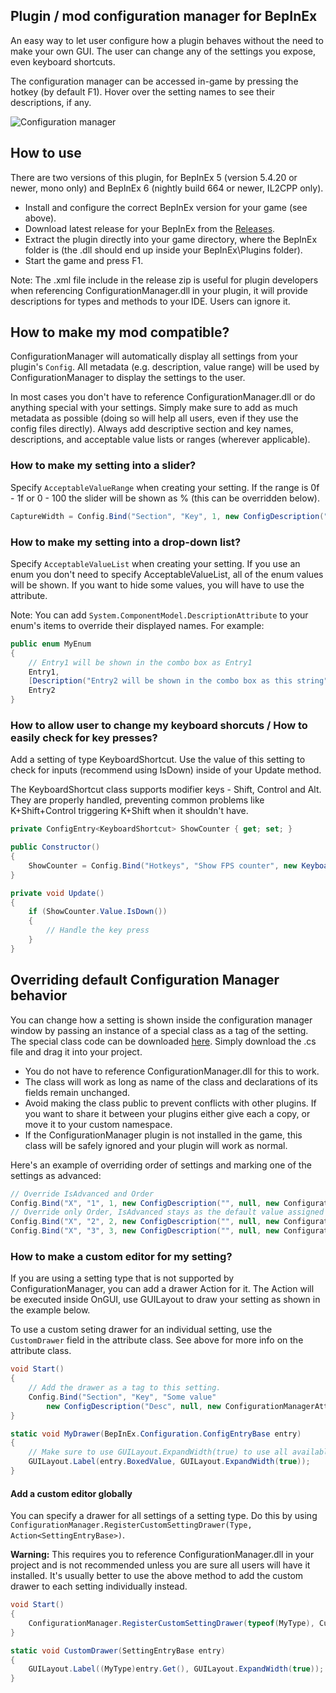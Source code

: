 ## Plugin / mod configuration manager for BepInEx
An easy way to let user configure how a plugin behaves without the need to make your own GUI. The user can change any of the settings you expose, even keyboard shortcuts.

The configuration manager can be accessed in-game by pressing the hotkey (by default F1). Hover over the setting names to see their descriptions, if any.

![Configuration manager](Screenshot.PNG)

## How to use
There are two versions of this plugin, for BepInEx 5 (version 5.4.20 or newer, mono only) and BepInEx 6 (nightly build 664 or newer, IL2CPP only).

- Install and configure the correct BepInEx version for your game (see above).
- Download latest release for your BepInEx from the [Releases](https://github.com/BepInEx/BepInEx.ConfigurationManager/releases).
- Extract the plugin directly into your game directory, where the BepInEx folder is (the .dll should end up inside your BepInEx\Plugins folder).
- Start the game and press F1.

Note: The .xml file include in the release zip is useful for plugin developers when referencing ConfigurationManager.dll in your plugin, it will provide descriptions for types and methods to your IDE. Users can ignore it.

## How to make my mod compatible?
ConfigurationManager will automatically display all settings from your plugin's `Config`. All metadata (e.g. description, value range) will be used by ConfigurationManager to display the settings to the user.

In most cases you don't have to reference ConfigurationManager.dll or do anything special with your settings. Simply make sure to add as much metadata as possible (doing so will help all users, even if they use the config files directly). Always add descriptive section and key names, descriptions, and acceptable value lists or ranges (wherever applicable).

### How to make my setting into a slider?
Specify `AcceptableValueRange` when creating your setting. If the range is 0f - 1f or 0 - 100 the slider will be shown as % (this can be overridden below).
```c#
CaptureWidth = Config.Bind("Section", "Key", 1, new ConfigDescription("Description", new AcceptableValueRange<int>(0, 100)));
```

### How to make my setting into a drop-down list?
Specify `AcceptableValueList` when creating your setting. If you use an enum you don't need to specify AcceptableValueList, all of the enum values will be shown. If you want to hide some values, you will have to use the attribute.

Note: You can add `System.ComponentModel.DescriptionAttribute` to your enum's items to override their displayed names. For example:
```c#
public enum MyEnum
{
    // Entry1 will be shown in the combo box as Entry1
    Entry1,
    [Description("Entry2 will be shown in the combo box as this string")]
    Entry2
}
```

### How to allow user to change my keyboard shorcuts / How to easily check for key presses?
Add a setting of type KeyboardShortcut. Use the value of this setting to check for inputs (recommend using IsDown) inside of your Update method.

The KeyboardShortcut class supports modifier keys - Shift, Control and Alt. They are properly handled, preventing common problems like K+Shift+Control triggering K+Shift when it shouldn't have.
```c#
private ConfigEntry<KeyboardShortcut> ShowCounter { get; set; }

public Constructor()
{
    ShowCounter = Config.Bind("Hotkeys", "Show FPS counter", new KeyboardShortcut(KeyCode.U, KeyCode.LeftShift));
}

private void Update()
{
    if (ShowCounter.Value.IsDown())
    {
        // Handle the key press
    }
}
```

## Overriding default Configuration Manager behavior
You can change how a setting is shown inside the configuration manager window by passing an instance of a special class as a tag of the setting. The special class code can be downloaded [here](ConfigurationManagerAttributes.cs). Simply download the .cs file and drag it into your project.
- You do not have to reference ConfigurationManager.dll for this to work.
- The class will work as long as name of the class and declarations of its fields remain unchanged. 
- Avoid making the class public to prevent conflicts with other plugins. If you want to share it between your plugins either give each a copy, or move it to your custom namespace.
- If the ConfigurationManager plugin is not installed in the game, this class will be safely ignored and your plugin will work as normal.

Here's an example of overriding order of settings and marking one of the settings as advanced:
```c#
// Override IsAdvanced and Order
Config.Bind("X", "1", 1, new ConfigDescription("", null, new ConfigurationManagerAttributes { IsAdvanced = true, Order = 3 }));
// Override only Order, IsAdvanced stays as the default value assigned by ConfigManager
Config.Bind("X", "2", 2, new ConfigDescription("", null, new ConfigurationManagerAttributes { Order = 1 }));
Config.Bind("X", "3", 3, new ConfigDescription("", null, new ConfigurationManagerAttributes { Order = 2 }));
```

### How to make a custom editor for my setting?
If you are using a setting type that is not supported by ConfigurationManager, you can add a drawer Action for it. The Action will be executed inside OnGUI, use GUILayout to draw your setting as shown in the example below.

To use a custom seting drawer for an individual setting, use the `CustomDrawer` field in the attribute class. See above for more info on the attribute class.
```c#
void Start()
{
    // Add the drawer as a tag to this setting.
    Config.Bind("Section", "Key", "Some value" 
        new ConfigDescription("Desc", null, new ConfigurationManagerAttributes{ CustomDrawer = MyDrawer });
}

static void MyDrawer(BepInEx.Configuration.ConfigEntryBase entry)
{
    // Make sure to use GUILayout.ExpandWidth(true) to use all available space
    GUILayout.Label(entry.BoxedValue, GUILayout.ExpandWidth(true));
}
```
#### Add a custom editor globally
You can specify a drawer for all settings of a setting type. Do this by using `ConfigurationManager.RegisterCustomSettingDrawer(Type, Action<SettingEntryBase>)`.

**Warning:** This requires you to reference ConfigurationManager.dll in your project and is not recommended unless you are sure all users will have it installed. It's usually better to use the above method to add the custom drawer to each setting individually instead.
```c#
void Start()
{
    ConfigurationManager.RegisterCustomSettingDrawer(typeof(MyType), CustomDrawer);
}

static void CustomDrawer(SettingEntryBase entry)
{
    GUILayout.Label((MyType)entry.Get(), GUILayout.ExpandWidth(true));
}
```

